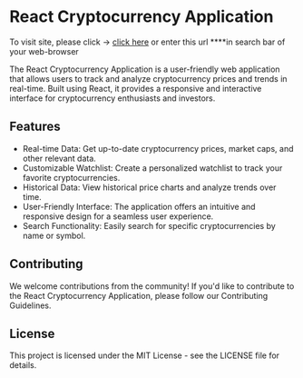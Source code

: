 # React Cryptocurrency Application

To visit site, please click -> [click here]()
or enter this url ****in search bar of your web-browser

The React Cryptocurrency Application is a user-friendly web application that allows users to track and analyze cryptocurrency prices and trends in real-time. Built using React, it provides a responsive and interactive interface for cryptocurrency enthusiasts and investors.

## Features

- Real-time Data: Get up-to-date cryptocurrency prices, market caps, and other relevant data.
- Customizable Watchlist: Create a personalized watchlist to track your favorite cryptocurrencies.
- Historical Data: View historical price charts and analyze trends over time.
- User-Friendly Interface: The application offers an intuitive and responsive design for a seamless user experience.
- Search Functionality: Easily search for specific cryptocurrencies by name or symbol.

## Contributing
We welcome contributions from the community! If you'd like to contribute to the React Cryptocurrency Application, please follow our Contributing Guidelines.

## License
This project is licensed under the MIT License - see the LICENSE file for details.